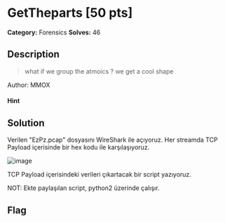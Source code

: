 # GetTheparts [50 pts]

**Category:** Forensics
**Solves:** 46

## Description
>what if we group the atmoics ? we get a cool shape


Author: MMOX

#### Hint 

## Solution
Verilen "EzPz.pcap" dosyasını WireShark ile açıyoruz. Her streamda TCP Payload içerisinde bir hex kodu ile karşılaşıyoruz.

![image](https://user-images.githubusercontent.com/88983987/219962457-a8b4f7b8-131c-44bf-980d-c1b4b4408167.png)

TCP Payload içerisindeki verileri çıkartacak bir script yazıyoruz. 

NOT: Ekte paylaşılan script, python2 üzerinde çalışır.
## Flag

